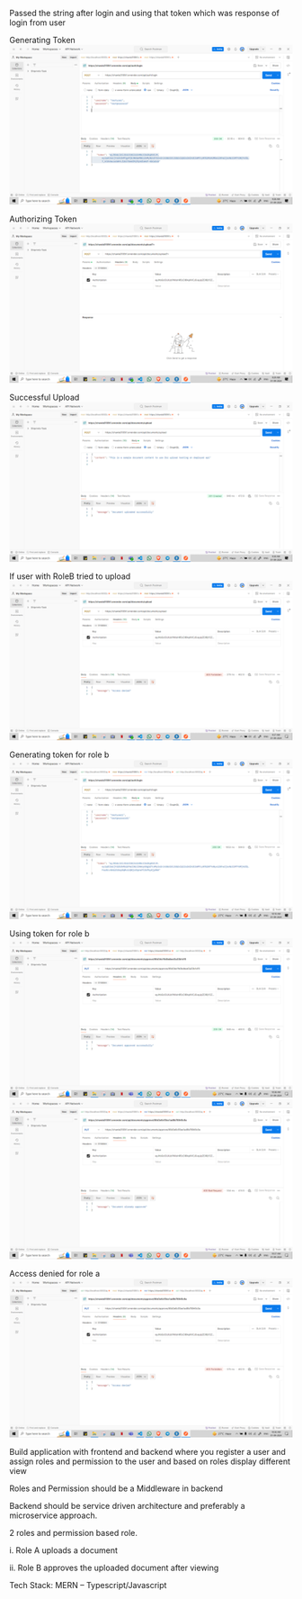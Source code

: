 Passed the string after login and using that token which was response of login from user


Generating Token
![alt text](image-2.png)

Authorizing Token 
![alt text](image-3.png)

Successful Upload
![alt text](image-4.png)

If user with RoleB tried to upload 
![alt text](image.png)

Generating token for role b
![alt text](image-7.png)

Using token for role b
![alt text](image-8.png)
![alt text](image-5.png)

Access denied for role a
![alt text](image-1.png)


Build application with frontend and backend where you register a user and assign roles and permission to the user and based on roles display different view
 
Roles and Permission should be a Middleware in backend
 
Backend should be service driven architecture and preferably a microservice approach.
 
2 roles and permission based role.
 
i. Role A uploads a document
 
ii. Role B approves the uploaded document after viewing
 
Tech Stack: MERN – Typescript/Javascript